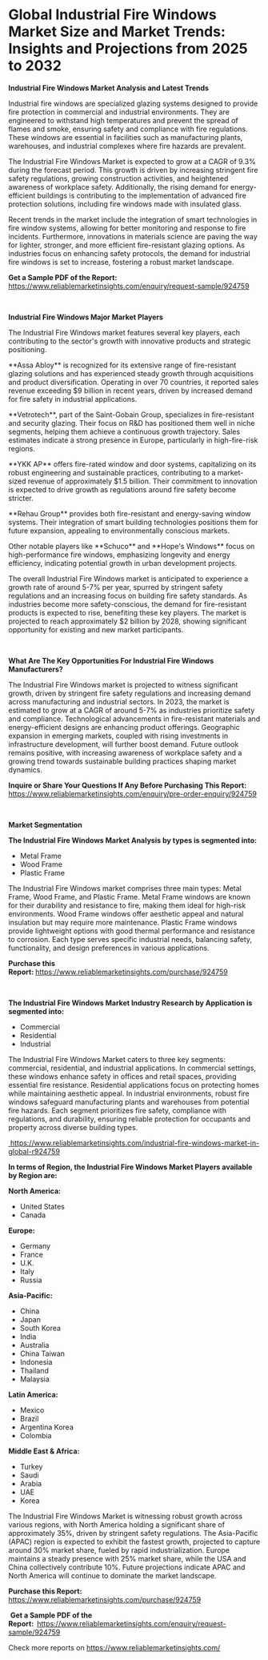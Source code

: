 <p><h1>Global Industrial Fire Windows Market Size and Market Trends: Insights and Projections from 2025 to 2032</h1></p><p><strong>Industrial Fire Windows Market Analysis and Latest Trends</strong></p>
<p><p>Industrial fire windows are specialized glazing systems designed to provide fire protection in commercial and industrial environments. They are engineered to withstand high temperatures and prevent the spread of flames and smoke, ensuring safety and compliance with fire regulations. These windows are essential in facilities such as manufacturing plants, warehouses, and industrial complexes where fire hazards are prevalent.</p><p>The Industrial Fire Windows Market is expected to grow at a CAGR of 9.3% during the forecast period. This growth is driven by increasing stringent fire safety regulations, growing construction activities, and heightened awareness of workplace safety. Additionally, the rising demand for energy-efficient buildings is contributing to the implementation of advanced fire protection solutions, including fire windows made with insulated glass.</p><p>Recent trends in the market include the integration of smart technologies in fire window systems, allowing for better monitoring and response to fire incidents. Furthermore, innovations in materials science are paving the way for lighter, stronger, and more efficient fire-resistant glazing options. As industries focus on enhancing safety protocols, the demand for industrial fire windows is set to increase, fostering a robust market landscape.</p></p>
<p><strong>Get a Sample PDF of the Report:&nbsp;</strong> <a href="https://www.reliablemarketinsights.com/enquiry/request-sample/924759?utm_campaign=3164&utm_medium=2&utm_source=Github&utm_content=ia&utm_term=24032025&utm_id=industrial-fire-windows">https://www.reliablemarketinsights.com/enquiry/request-sample/924759</a></p>
<p>&nbsp;</p>
<p><strong>Industrial Fire Windows Major Market Players</strong></p>
<p><p>The Industrial Fire Windows market features several key players, each contributing to the sector's growth with innovative products and strategic positioning. </p><p>**Assa Abloy** is recognized for its extensive range of fire-resistant glazing solutions and has experienced steady growth through acquisitions and product diversification. Operating in over 70 countries, it reported sales revenue exceeding $9 billion in recent years, driven by increased demand for fire safety in industrial applications.</p><p>**Vetrotech**, part of the Saint-Gobain Group, specializes in fire-resistant and security glazing. Their focus on R&D has positioned them well in niche segments, helping them achieve a continuous growth trajectory. Sales estimates indicate a strong presence in Europe, particularly in high-fire-risk regions.</p><p>**YKK AP** offers fire-rated window and door systems, capitalizing on its robust engineering and sustainable practices, contributing to a market-sized revenue of approximately $1.5 billion. Their commitment to innovation is expected to drive growth as regulations around fire safety become stricter.</p><p>**Rehau Group** provides both fire-resistant and energy-saving window systems. Their integration of smart building technologies positions them for future expansion, appealing to environmentally conscious markets.</p><p>Other notable players like **Schuco** and **Hope's Windows** focus on high-performance fire windows, emphasizing longevity and energy efficiency, indicating potential growth in urban development projects.</p><p>The overall Industrial Fire Windows market is anticipated to experience a growth rate of around 5-7% per year, spurred by stringent safety regulations and an increasing focus on building fire safety standards. As industries become more safety-conscious, the demand for fire-resistant products is expected to rise, benefiting these key players. The market is projected to reach approximately $2 billion by 2028, showing significant opportunity for existing and new market participants.</p></p>
<p>&nbsp;</p>
<p><strong>What Are The Key Opportunities For Industrial Fire Windows Manufacturers?</strong></p>
<p><p>The Industrial Fire Windows market is projected to witness significant growth, driven by stringent fire safety regulations and increasing demand across manufacturing and industrial sectors. In 2023, the market is estimated to grow at a CAGR of around 5-7% as industries prioritize safety and compliance. Technological advancements in fire-resistant materials and energy-efficient designs are enhancing product offerings. Geographic expansion in emerging markets, coupled with rising investments in infrastructure development, will further boost demand. Future outlook remains positive, with increasing awareness of workplace safety and a growing trend towards sustainable building practices shaping market dynamics.</p></p>
<p><strong>Inquire or Share Your Questions If Any Before Purchasing This Report:</strong> <a href="https://www.reliablemarketinsights.com/enquiry/pre-order-enquiry/924759?utm_campaign=3164&utm_medium=2&utm_source=Github&utm_content=ia&utm_term=24032025&utm_id=industrial-fire-windows">https://www.reliablemarketinsights.com/enquiry/pre-order-enquiry/924759</a></p>
<p>&nbsp;</p>
<p><strong>Market Segmentation</strong></p>
<p><strong>The Industrial Fire Windows Market Analysis by types is segmented into:</strong></p>
<p><ul><li>Metal Frame</li><li>Wood Frame</li><li>Plastic Frame</li></ul></p>
<p><p>The Industrial Fire Windows market comprises three main types: Metal Frame, Wood Frame, and Plastic Frame. Metal Frame windows are known for their durability and resistance to fire, making them ideal for high-risk environments. Wood Frame windows offer aesthetic appeal and natural insulation but may require more maintenance. Plastic Frame windows provide lightweight options with good thermal performance and resistance to corrosion. Each type serves specific industrial needs, balancing safety, functionality, and design preferences in various applications.</p></p>
<p><strong>Purchase this Report:&nbsp;</strong><a href="https://www.reliablemarketinsights.com/purchase/924759?utm_campaign=3164&utm_medium=2&utm_source=Github&utm_content=ia&utm_term=24032025&utm_id=industrial-fire-windows">https://www.reliablemarketinsights.com/purchase/924759</a></p>
<p>&nbsp;</p>
<p><strong>The Industrial Fire Windows Market Industry Research by Application is segmented into:</strong></p>
<p><ul><li>Commercial</li><li>Residential</li><li>Industrial</li></ul></p>
<p><p>The Industrial Fire Windows Market caters to three key segments: commercial, residential, and industrial applications. In commercial settings, these windows enhance safety in offices and retail spaces, providing essential fire resistance. Residential applications focus on protecting homes while maintaining aesthetic appeal. In industrial environments, robust fire windows safeguard manufacturing plants and warehouses from potential fire hazards. Each segment prioritizes fire safety, compliance with regulations, and durability, ensuring reliable protection for occupants and property across diverse building types.</p></p>
<p><a href="https://www.reliablemarketinsights.com/industrial-fire-windows-market-in-global-r924759?utm_campaign=3164&utm_medium=2&utm_source=Github&utm_content=ia&utm_term=24032025&utm_id=industrial-fire-windows">&nbsp;https://www.reliablemarketinsights.com/industrial-fire-windows-market-in-global-r924759</a></p>
<p><strong>In terms of Region, the Industrial Fire Windows Market Players available by Region are:</strong></p>
<p>
    <p> <strong> North America: </strong>
        <ul>
            <li>United States</li>
            <li>Canada</li>
        </ul>
        </p> 
    <p> <strong> Europe: </strong>
        <ul>
            <li>Germany</li>
            <li>France</li>
            <li>U.K.</li>
            <li>Italy</li>
            <li>Russia</li>
        </ul>
        </p> 
    <p> <strong> Asia-Pacific: </strong>
        <ul>
            <li>China</li>
            <li>Japan</li>
            <li>South Korea</li>
            <li>India</li>
            <li>Australia</li>
            <li>China Taiwan</li>
            <li>Indonesia</li>
            <li>Thailand</li>
            <li>Malaysia</li>
        </ul>
        </p> 
    <p> <strong> Latin America: </strong>
        <ul>
            <li>Mexico</li>
            <li>Brazil</li>
            <li>Argentina Korea</li>
            <li>Colombia</li>
        </ul>
        </p> 
    <p> <strong> Middle East & Africa: </strong>
        <ul>
            <li>Turkey</li>
            <li>Saudi</li>
            <li>Arabia</li>
            <li>UAE</li>
            <li>Korea</li>
        </ul>
    </p>
    </p>
<p><p>The Industrial Fire Windows Market is witnessing robust growth across various regions, with North America holding a significant share of approximately 35%, driven by stringent safety regulations. The Asia-Pacific (APAC) region is expected to exhibit the fastest growth, projected to capture around 30% market share, fueled by rapid industrialization. Europe maintains a steady presence with 25% market share, while the USA and China collectively contribute 10%. Future projections indicate APAC and North America will continue to dominate the market landscape.</p></p>
<p><strong>Purchase this Report: </strong><a href="https://www.reliablemarketinsights.com/purchase/924759?utm_campaign=3164&utm_medium=2&utm_source=Github&utm_content=ia&utm_term=24032025&utm_id=industrial-fire-windows">https://www.reliablemarketinsights.com/purchase/924759</a></p>
<p>&nbsp;<strong>Get a Sample PDF of the Report:&nbsp;&nbsp;</strong><a href="https://www.reliablemarketinsights.com/enquiry/request-sample/924759?utm_campaign=3164&utm_medium=2&utm_source=Github&utm_content=ia&utm_term=24032025&utm_id=industrial-fire-windows">https://www.reliablemarketinsights.com/enquiry/request-sample/924759</a></p>
<p><strong></strong></p>
<p>Check more reports on <a href="https://www.reliablemarketinsights.com/?utm_campaign=3164&utm_medium=2&utm_source=Github&utm_content=ia&utm_term=24032025&utm_id=industrial-fire-windows">https://www.reliablemarketinsights.com/</a></p>